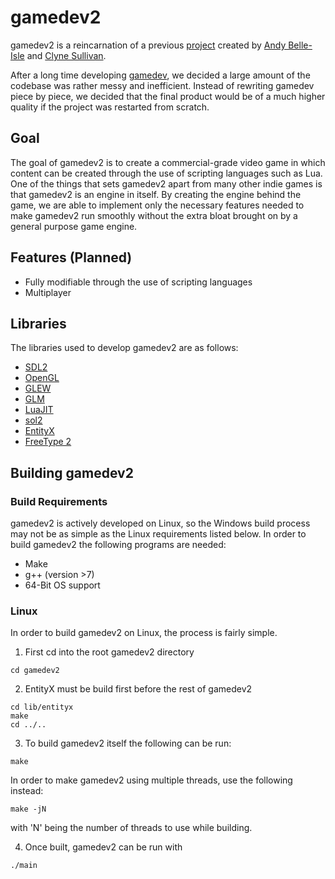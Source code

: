 # gamedev2

gamedev2 is a reincarnation of a previous 
    [project](https://github.com/tcsullivan/gamedev) created by 
    [Andy Belle-Isle](https://github.com/drumsetmonkey) and 
    [Clyne Sullivan](https://github.com/tcsullivan).

After a long time developing [gamedev](https://github.com/tcsullivan/gamedev),
we decided a large amount of the codebase was rather messy and inefficient.
Instead of rewriting gamedev piece by piece, we decided that the final
product would be of a much higher quality if the project was restarted from
scratch.

## Goal
The goal of gamedev2 is to create a commercial-grade video game in which content
can be created through the use of scripting languages such as Lua. One of the
things that sets gamedev2 apart from many other indie games is that gamedev2
is an engine in itself. By creating the engine behind the game, we are able to
implement only the necessary features needed to make gamedev2 run smoothly
without the extra bloat brought on by a general purpose game engine.

## Features (Planned)
* Fully modifiable through the use of scripting languages
* Multiplayer

## Libraries
The libraries used to develop gamedev2 are as follows:
* [SDL2](https://www.libsdl.org/)
* [OpenGL](https://opengl.org/)
* [GLEW](https://github.com/nigels-com/glew)
* [GLM](https://glm.g-truc.net/0.9.9/index.html)
* [LuaJIT](https://luajit.org/)
* [sol2](https://github.com/ThePhD/sol2)
* [EntityX](https://github.com/alecthomas/entityx)
* [FreeType 2](https://www.freetype.org/)


## Building gamedev2
### Build Requirements
gamedev2 is actively developed on Linux, so the Windows build process may not
be as simple as the Linux requirements listed below.
In order to build gamedev2 the following programs are needed:
* Make
* g++ (version >7)
* 64-Bit OS support

### Linux
In order to build gamedev2 on Linux, the process is fairly simple.
1. First cd into the root gamedev2 directory
```
cd gamedev2
```

2. EntityX must be build first before the rest of gamedev2
```
cd lib/entityx
make
cd ../..
```

3. To build gamedev2 itself the following can be run:
```
make
```
In order to make gamedev2 using multiple threads, use the following instead:
```
make -jN
```
with 'N' being the number of threads to use while building.

4. Once built, gamedev2 can be run with
```
./main
```
